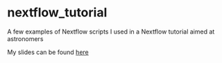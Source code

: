 # nextflow_tutorial
A few examples of Nextflow scripts I used in a Nextflow tutorial aimed at astronomers

My slides can be found [here](https://docs.google.com/presentation/d/1_nzNOBfmXcSExYijgpZdCw6o6ukKxKFh5RGt8rkyMLY/edit?usp=sharing)
